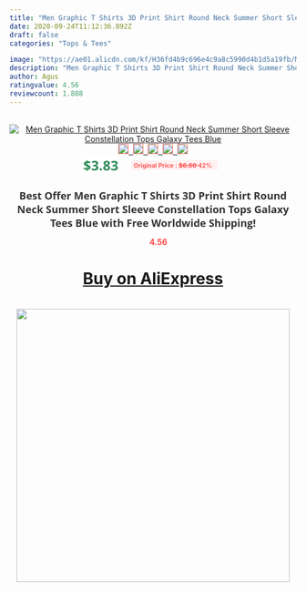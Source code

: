 ```yaml
---
title: "Men Graphic T Shirts 3D Print Shirt Round Neck Summer Short Sleeve Constellation Tops Galaxy Tees Blue"
date: 2020-09-24T11:12:36.892Z
draft: false
categories: "Tops & Tees"

image: "https://ae01.alicdn.com/kf/H36fd4b9c696e4c9a8c5990d4b1d5a19fb/Men-Graphic-T-Shirts-3D-Print-Shirt-Round-Neck-Summer-Short-Sleeve-Constellation-Tops-Galaxy-Tees.jpg"
description: "Men Graphic T Shirts 3D Print Shirt Round Neck Summer Short Sleeve Constellation Tops Galaxy Tees Blue"
author: Agus
ratingvalue: 4.56
reviewcount: 1.888
---
```

<br>
<div style="text-align: center;">
<a href="https://s.click.aliexpress.com/e/_AZbD81" target="_blank" rel="nofollow noopener noreferrer"><img alt="Men Graphic T Shirts 3D Print Shirt Round Neck Summer Short Sleeve Constellation Tops Galaxy Tees Blue" class="magnifier-image" src="https://ae01.alicdn.com/kf/H36fd4b9c696e4c9a8c5990d4b1d5a19fb/Men-Graphic-T-Shirts-3D-Print-Shirt-Round-Neck-Summer-Short-Sleeve-Constellation-Tops-Galaxy-Tees.jpg_640x640.jpg">
<br>
<img style="border:1px solid salmon" src="https://ae01.alicdn.com/kf/H36fd4b9c696e4c9a8c5990d4b1d5a19fb/Men-Graphic-T-Shirts-3D-Print-Shirt-Round-Neck-Summer-Short-Sleeve-Constellation-Tops-Galaxy-Tees.jpg_120x120.jpg">&nbsp;&nbsp;<img style="border:1px solid salmon" src="https://ae01.alicdn.com/kf/H5daab491443b4f54a0ef9143d42168e1k/Men-Graphic-T-Shirts-3D-Print-Shirt-Round-Neck-Summer-Short-Sleeve-Constellation-Tops-Galaxy-Tees.jpg_120x120.jpg">&nbsp;&nbsp;<img style="border:1px solid salmon" src="_120x120.jpg">&nbsp;&nbsp;<img style="border:1px solid salmon" src="_120x120.jpg">&nbsp;&nbsp;<img style="border:1px solid salmon" src="_120x120.jpg"></a></div><br0>
<div style="text-align: center;"><span style="background-color: white; border: 0px; box-sizing: border-box; color: seagreen; display: inline-block; font-family: &quot;open sans&quot; , &quot;arial&quot; , &quot;helvetica&quot; , sans-serif , &quot;heiti&quot;; font-size: 24px; font-stretch: inherit; font-weight: 700; line-height: inherit; margin: 0px 10px 0px 0px; padding: 0px; vertical-align: middle;">$3.83 </span>
<span style="background: rgb(255 , 241 , 241); border-radius: 3px; border: 0px; box-sizing: border-box; color: #ff4747; display: inline-block; font-family: inherit; font-size: 12px; font-stretch: inherit; font-style: inherit; font-variant: inherit; font-weight: 600; line-height: inherit; margin: 0px; padding: 2px 5px; transform: scale(0.9); vertical-align: middle;">Original Price : <b style="text-decoration: line-through;">$6.60 </b> 42%&nbsp;&nbsp;</span></div>
<h1 style="color: #333333; display: inline-block; font-family: &quot;open sans&quot; , &quot;arial&quot; , &quot;helvetica&quot; , sans-serif , &quot;heiti&quot;; font-size: 18px; font-stretch: inherit; font-weight: 700; text-align: center;">Best Offer Men Graphic T Shirts 3D Print Shirt Round Neck Summer Short Sleeve Constellation Tops Galaxy Tees Blue with Free Worldwide Shipping!</h1>
<div style="color: #ff4747; text-align: center;">
<img src="https://4.bp.blogspot.com/-M0ZcTcb-5uY/XleCXlxnR4I/AAAAAAAAAEc/OrjgMkXV1oMQFaCRZj5HQwOCBcu3w1FegCPcBGAYYCw/s1600/star.png" style="height: 15px;">&nbsp;<b>4.56</b></div>
<div class="button_cont" align="center"><a class="buynow_a" href="https://s.click.aliexpress.com/e/_AZbD81" target="_blank" rel="nofollow noopener noreferrer"><H1>Buy on AliExpress</H1></a></div><br>
<div class="separator" style="clear: both; text-align: center;">
<img src="https://lh3.googleusercontent.com/-pTy5HemUv9M/XlePHvY0dAI/AAAAAAAAAE4/0nX5iRUoIWY8eMW9Dpxeirr157OZliDIgCLcBGAsYHQ/s1600/badge.gif" width="480">
</div>
